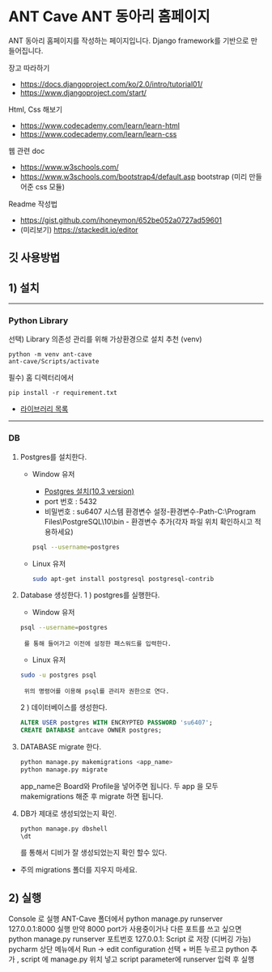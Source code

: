 # ANT Cave ANT 동아리 홈페이지

ANT 동아리 홈페이지를 작성하는 페이지입니다. Django framework를 기반으로 만들어집니다.

장고 따라하기   
- https://docs.djangoproject.com/ko/2.0/intro/tutorial01/
- https://www.djangoproject.com/start/

Html, Css 해보기 
- https://www.codecademy.com/learn/learn-html
- https://www.codecademy.com/learn/learn-css

웹 관련 doc 
- https://www.w3schools.com/
- https://www.w3schools.com/bootstrap4/default.asp
 bootstrap (미리 만들어준 css 모듈)
 
Readme 작성법 
- https://gist.github.com/ihoneymon/652be052a0727ad59601 
- (미리보기) https://stackedit.io/editor

깃 사용방법 
- 

## 1) 설치
---------
### Python Library<br>
선택) Library 의존성 관리를 위해 가상환경으로 설치 추천 (venv)
```
python -m venv ant-cave
ant-cave/Scripts/activate
```
필수) 홈 디렉터리에서 
```
pip install -r requirement.txt 
```
* [라이브러리 목록](https://github.com/CNU-ANT/ANT-Cave/blob/master/requirements.txt)
---------
### DB
1. Postgres를 설치한다.
	* Window 유저
		* [Postgres 설치(10.3 version)](https://www.enterprisedb.com/products-services-training/pgdownload#windows)
		- port 번호 : 5432
		- 비밀번호 : su6407
		시스템 환경변수 설정-환경변수-Path-C:\Program Files\PostgreSQL\10\bin - 환경변수 추가(각자 파일 위치 확인하시고 적용하세요)
		```bash
		psql --username=postgres
		``` 

	* Linux 유저
		``` bash
		sudo apt-get install postgresql postgresql-contrib
		```
2. Database 생성한다.
	1 ) postgres를 실행한다.
	* Window 유저
	```bash
	psql --username=postgres
	```
		를 통해 들어가고 이전에 설정한 패스워드를 입력한다.

	* Linux 유저
	```bash
	sudo -u postgres psql
	```
		위의 명령어를 이용해 psql를 관리자 권한으로 연다.
		
	2 ) 데이터베이스를 생성한다.
	```sql
	ALTER USER postgres WITH ENCRYPTED PASSWORD 'su6407';
	CREATE DATABASE antcave OWNER postgres;
	```

3. DATABASE migrate 한다.
	```bash
	python manage.py makemigrations <app_name>
	python manage.py migrate
	```
	app_name은 Board와 Profile을 넣어주면 됩니다.
	두 app 을 모두 makemigrations 해준 후 migrate 하면 됩니다.

4. DB가 제대로 생성되었는지 확인.
	```bash
	python manage.py dbshell
	\dt
	```
	를 통해서 디비가 잘 생성되었는지 확인 할수 있다.

+ 주의
	migrations 폴더를 지우지 마세요.
	
## 2) 실행 

Console 로 실행 
	ANT-Cave 폴더에서 python manage.py runserver 
	127.0.0.1:8000 실행
	만약 8000 port가 사용중이거나 다른 포트를 쓰고 싶으면 python manage.py runserver 포트번호
	127.0.0.1:<port>
Script 로 저장 (디버깅 가능)
	pycharm 상단 메뉴에서 Run -> edit configuration 선택
	+ 버튼 누르고 python 추가 , script 에 manage.py 위치 넣고 script parameter에 runserver 입력 후 실행
	